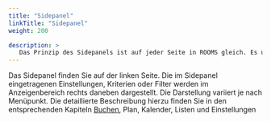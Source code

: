 ```yaml
---
title: "Sidepanel"
linkTitle: "Sidepanel"
weight: 200

description: >
   Das Prinzip des Sidepanels ist auf jeder Seite in ROOMS gleich. Es unterscheidet sich lediglich im Umfang und in den entsprechenden Funktionen zu Buchen, Plan, Kalender und Listen. In diesem Kapitel geben wir Ihnen einen Überblick zum grundlegenden Aufbau des Sidepanels. Die speziellen Funktionen werden in den entsprechenden Kapitel zu den Menüpunkten erläutert. 
---
```


Das Sidepanel finden Sie auf der linken Seite. Die im Sidepanel eingetragenen Einstellungen, Kriterien oder Filter werden im Anzeigenbereich rechts daneben dargestellt. Die Darstellung variiert je nach Menüpunkt. Die detaillierte Beschreibung hierzu finden Sie in den entsprechenden Kapiteln [Buchen](/Buchen/), Plan, Kalender, Listen und Einstellungen

<!-- Bild Sidepanel -->



